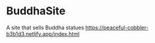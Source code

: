 # BuddhaSite
A site that sells Buddha statues
https://peaceful-cobbler-b3b1d3.netlify.app/index.html
